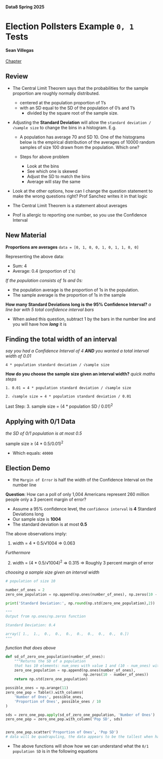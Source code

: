 #### Data8 Spring 2025
# Election Pollsters Example `0, 1` Tests
#### Sean Villegas


[Chapter](https://inferentialthinking.com/chapters/14/6/Choosing_a_Sample_Size.html)

## Review
- The Central Limit Theorem says that the probabilities for the sample proportion are roughly normally distributed.
    - centered at the population proportion of 1’s
    - with an SD equal to the SD of the population of 0’s and 1’s 
        - divided by the square root of the sample size.

- Adjusting the **Standard Deviation** will allow the `standard deviation / √sample size` to change the bins in a histogram. E.g.
    - A population has average 70 and SD 10. One of the histograms below is the empirical distribution of the averages of 10000 random samples of size 100 drawn from the population. Which one? 

    - Steps for above problem
        - Look at the bins
        - See which one is skewed 
        - Adjust the SD to match the bins
        - Average will stay the same

- Look at the other options, how can I change the question statement to make the wrong questions right? Prof Sanchez writes it in that logic 
- The Central Limit Theorem is a statement about averages
- Prof is allergic to reporting one number, so you use the Confidence Interval 

## New Material 

**Proportions are averages** 
`data = [0, 1, 0, 0, 1, 0, 1, 1, 0, 0]`

Representing the above data:
- Sum: 4 
- Average: 0.4 (proportion of `1`'s)

_If the population consists of 1s and 0s:_ 
- the population average is the proportion of 1s in the population.
- The sample average is the proportion of 1s in the sample

**How many Standard Deviations long is the 95% Confidence Interval?**
_a line bar with 5 total confidence interval bars_
- When asked this question, subtract 1 by the bars in the number line and you will have how _**long**_ it is 

## Finding the total width of an interval 
_say you had a Confidence Interval of 4 **AND** you wanted a total interval width of 0.01_

`4 * population standard deviation / √sample size` 

**How do you choose the sample size given an interval width?**
_quick maths steps_
```
1. 0.01 = 4 * population standard deviation / √sample size

2. √sample size = 4 * population standard deviation / 0.01
```

Last Step: 
3. sample size = (4 * population SD / 0.01)<sup>2</sup>

## Applying with 0/1 Data
_the SD of 0/1 population is at most 0.5_

sample size ≥ (4 * 0.5/0.01)<sup>2</sup>

- Which equals: `40000`


## Election Demo 

- the `Margin of Error` is half the width of the Confidence Interval on the number line 

**Question**: How can a poll of only 1,004 Americans represent 260 million people only a 3 percent margin of error? 

- Assume a 95% confidence level, the `confidence interval` is **4** Standard Deviations long 
- Our sample size is **1004**
- The standard deviation is at most **0.5**

The above observations imply:

1. width = 4 * 0.5/√1004 => 0.063

_Furthermore_

2. width = (4 * 0.5/√1004)<sup>2</sup> => 0.315 => Roughly 3 percent margin of error



_choosing a sample size given an interval width_ 
```python
# population of size 10

number_of_ones = 2
zero_one_population = np.append(np.ones(number_of_ones), np.zeros(10 - number_of_ones))

print('Standard Deviation:', np.round(np.std(zero_one_population),2))

"""
Output from np.ones/np.zeros function

Standard Deviation: 0.4

array([ 1.,  1.,  0.,  0.,  0.,  0.,  0.,  0.,  0.,  0.])
"""
```

_function that does above_ 

```python
def sd_of_zero_one_population(number_of_ones):
    """Returns the SD of a population 
    that has 10 elements: num_ones with value 1 and (10 - num_ones) with value 0"""
    zero_one_population = np.append(np.ones(number_of_ones), 
                                    np.zeros(10 - number_of_ones))
    return np.std(zero_one_population)

possible_ones = np.arange(11)
zero_one_pop = Table().with_columns(
    'Number of Ones', possible_ones,
    'Proportion of Ones', possible_ones / 10
)

sds = zero_one_pop.apply(sd_of_zero_one_population, 'Number of Ones')
zero_one_pop = zero_one_pop.with_column('Pop SD', sds)


zero_one_pop.scatter('Proportion of Ones', 'Pop SD')
# data will be quadrapuling, the data appears to be the tallest when half of the data is 1, and half of the data is 0. The population standard deviation is 0.5 
```

- The above functions will show how we can understand what the `0/1 population SD` is in the following equations

